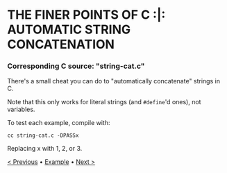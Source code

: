 # THE FINER POINTS OF C :|: AUTOMATIC STRING CONCATENATION
### Corresponding C source: "string-cat.c"

There's a small cheat you can do to "automatically concatenate" strings in C.

Note that this only works for literal strings (and `#define`'d ones), not variables.

To test each example, compile with:

    cc string-cat.c -DPASSx

Replacing x with 1, 2, or 3.

[&lt; Previous](https://github.com/aaronryank/finer-points-of-c/tree/master/5) &bull; [Example](https://github.com/aaronryank/finer-points-of-c/blob/master/6/string-cat.c) &bull; [Next >](https://github.com/aaronryank/finer-points-of-c/tree/master/7)

